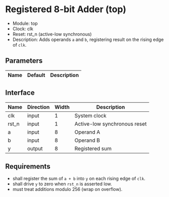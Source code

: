 # Registered 8-bit Adder (top)

- Module: top
- Clock: clk
- Reset: rst_n (active-low synchronous)
- Description: Adds operands `a` and `b`, registering result on the rising edge of `clk`.

## Parameters

| Name | Default | Description |
| ---- | ------- | ----------- |

## Interface

| Name  | Direction | Width | Description |
| ----- | --------- | ----- | ----------- |
| clk   | input     | 1     | System clock |
| rst_n | input     | 1     | Active-low synchronous reset |
| a     | input     | 8     | Operand A |
| b     | input     | 8     | Operand B |
| y     | output    | 8     | Registered sum |

## Requirements

- shall register the sum of `a + b` into `y` on each rising edge of `clk`.
- shall drive `y` to zero when `rst_n` is asserted low.
- must treat additions modulo 256 (wrap on overflow).
